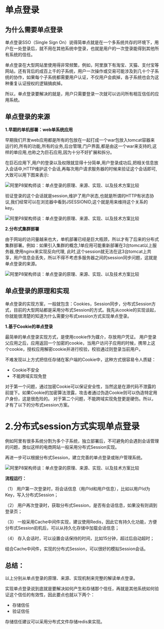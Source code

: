# 单点登录

## 为什么需要单点登录 

单点登录SSO（Single Sign On）说得简单点就是在一个多系统共存的环境下，用户在一处登录后，就不用在其他系统中登录，也就是用户的一次登录能得到其他所有系统的信任。

单点登录在大型网站里使用得非常频繁，例如，阿里旗下有淘宝、天猫、支付宝等网站，还有背后的成百上千的子系统，用户一次操作或交易可能涉及到几十个子系统的协作，如果每个子系统都需要用户认证，不仅用户会疯掉，各子系统也会为这种重复认证授权的逻辑搞疯掉。

所以，单点登录要解决的就是，用户只需要登录一次就可以访问所有相互信任的应用系统。

## 单点登录的来源 

**1.早期的单机部署：web单系统应用**

早期我们开发web应用都是所有的包放在一起打成一个war包放入tomcat容器来运行的,所有的功能,所有的业务,后台管理,门户界面,都是由这一个war来支持的,这样的单应用,也称之为巨石应用,因为十分不好扩展和拆分。

在巨石应用下,用户的登录以及权限就显得十分简单,用户登录成功后,把相关信息放入会话中,HTTP维护这个会话,再每次用户请求服务器的时候来验证这个会话即可,大致可以用下图来表示:

![阿里P8架构师谈：单点登录的原理、来源、实现、以及技术方案比较](http://p99.pstatp.com/large/pgc-image/1535250775970f334fc9975)

验证登录的这个会话就是session,维护了用户状态,也就是所谓的HTTP有状态协议,我们经常可以在浏览器中看到JSESSIONID,这个就是用来维持这个关系的key。

![阿里P8架构师谈：单点登录的原理、来源、实现、以及技术方案比较](http://p3.pstatp.com/large/pgc-image/1535250907148d4e3015ed2)

**2.分布式集群部署**

由于网站的访问量越来也大，单机部署已经是巨大瓶颈，所以才有了后来的分布式集群部署。例如：如果引入集群的概念,1单应用可能重新部署在3台tomcat以上服务器,使用nginx来实现反向代理, 此时,这个session就无法在这3台tomcat上共享，用户信息会丢失，所以不得不考虑多服务器之间的session同步问题，这就是单点登录的来源。

![阿里P8架构师谈：单点登录的原理、来源、实现、以及技术方案比较](http://p9.pstatp.com/large/pgc-image/15352520705360ef0b83208)

## 单点登录的原理和实现 

单点登录的实现方案，一般就包含：Cookies，Session同步，分布式Session方式，目前的大型网站都是采用分布式Session的方式。我先从cookie的实现谈起，你就能很清楚的知道为什么需要分布式session方式实现单点登录。

**1.基于Cookie的单点登录**

最简单的单点登录实现方式，是使用cookie作为媒介，存放用户凭证。 用户登录父应用之后，应用返回一个加密的cookie，当用户访问子应用的时候，携带上这个cookie，授权应用解密cookie并进行校验，校验通过则登录当前用户。

不难发现以上方式把信任存储在客户端的Cookie中，这种方式很容易令人质疑：

-  Cookie不安全
-  不能跨域实现免登

对于第一个问题，通过加密Cookie可以保证安全性，当然这是在源代码不泄露的前提下。如果Cookie的加密算法泄露，攻击者通过伪造Cookie则可以伪造特定用户身份，这是很危险的。 对于第二个问题，不能跨域实现免登更是硬伤。所以，才有了以下的分布式session方案。

# 2.分布式session方式实现单点登录 

例如阿里有很多系统分割为多个子系统，独立部署后，不可避免的会遇到会话管理的问题，类似这样的电商网站一般采用分布式Session实现。

再进一步可以根据分布式Session，建立完善的单点登录或账户管理系统。

![阿里P8架构师谈：单点登录的原理、来源、实现、以及技术方案比较](http://p3.pstatp.com/large/pgc-image/15352519231399ced68616a)

**流程运行：**

（1） 用户第一次登录时，将会话信息（用户Id和用户信息），比如以用户Id为Key，写入分布式Session；

（2） 用户再次登录时，获取分布式Session，是否有会话信息，如果没有则调到登录页；

（3） 一般采用Cache中间件实现，建议使用Redis，因此它有持久化功能，方便分布式Session宕机后，可以从持久化存储中加载会话信息；

（4） 存入会话时，可以设置会话保持的时间，比如15分钟，超过后自动超时；

结合Cache中间件，实现的分布式Session，可以很好的模拟Session会话。

## 总结： 

以上分别从单点登录的原理、来源、实现机制来完整的解读单点登录。

实现单点登录说到底就是要解决如何产生和存储那个信任，再就是其他系统如何验证这个信任的有效性，因此要点也就以下两个：

-  存储信任
-  验证信任

存储信任建议可以采用分布式文件存储redis来实现。